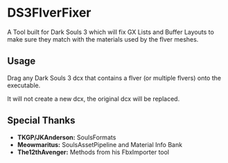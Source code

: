 # DS3FlverFixer
A Tool built for Dark Souls 3 which will fix GX Lists and Buffer Layouts to make sure they match with the materials used by the flver meshes.
## Usage
Drag any Dark Souls 3 dcx that contains a flver (or multiple flvers) onto the executable.

It will not create a new dcx, the original dcx will be replaced.
## Special Thanks
- **TKGP/JKAnderson:** SoulsFormats
- **Meowmaritus:** SoulsAssetPipeline and Material Info Bank
- **The12thAvenger:** Methods from his FbxImporter tool
